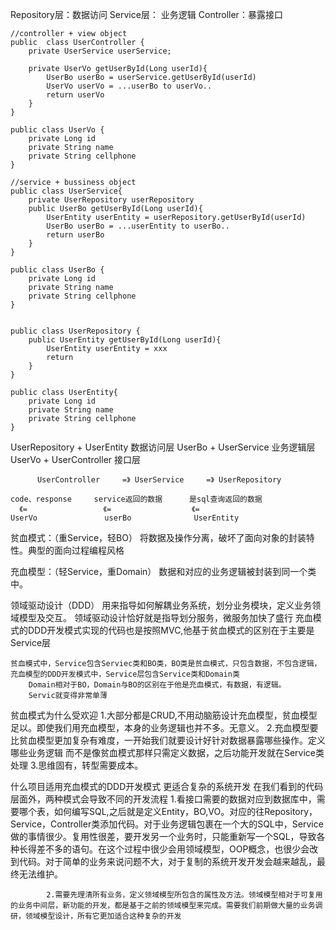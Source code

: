 Repository层：数据访问
Service层： 业务逻辑
Controller：暴露接口

```
//controller + view object
public  class UserController {
    private UserService userService;

    private UserVo getUserById(Long userId){
        UserBo userBo = userService.getUserById(userId)
        UserVo userVo = ...userBo to userVo..
        return userVo
    }
}

public class UserVo {
    private Long id
    private String name
    private String cellphone
}

//service + bussiness object
public class UserService{
    private UserRepository userRepository
    public UserBo getUserById(Long userId){
        UserEntity userEntity = userRepository.getUserById(userId)
        UserBo userBo = ...userEntity to userBo..
        return userBo
    }
}

public class UserBo {
    private Long id
    private String name
    private String cellphone
}


public class UserRepository {
    public UserEntity getUserById(Long userId){
        UserEntity userEntity = xxx
        return
    }
}

public class UserEntity{
    private Long id
    private String name
    private String cellphone
}

```
UserRepository + UserEntity 数据访问层
UserBo + UserService 业务逻辑层
UserVo + UserController 接口层
```
      UserController     =》 UserService     =》 UserRepository
                     
code、response     service返回的数据      是sql查询返回的数据
  《=                 《=                  《=
UserVo               userBo              UserEntity
```



贫血模式：（重Service，轻BO）
    将数据及操作分离，破坏了面向对象的封装特性。典型的面向过程编程风格

充血模型：（轻Service，重Domain）
    数据和对应的业务逻辑被封装到同一个类中。

领域驱动设计（DDD）
    用来指导如何解耦业务系统，划分业务模块，定义业务领域模型及交互。
        领域驱动设计恰好就是指导划分服务，微服务加快了盛行
    充血模式的DDD开发模式实现的代码也是按照MVC,他基于贫血模式的区别在于主要是Service层
    
    贫血模式中，Service包含Serviec类和BO类，BO类是贫血模式，只包含数据，不包含逻辑，
    充血模型的DDD开发模式中，Service层包含Service类和Domain类
        Domain相对于BO，Domain与BO的区别在于他是充血模式，有数据，有逻辑。
        Servic就变得非常单薄

贫血模式为什么受欢迎
    1.大部分都是CRUD,不用动脑筋设计充血模型，贫血模型足以。即使我们用充血模型，本身的业务逻辑也并不多。无意义。
    2.充血模型要比贫血模型更加复杂有难度，一开始我们就要设计好针对数据暴露哪些操作。定义哪些业务逻辑
        而不是像贫血模式那样只需定义数据，之后功能开发就在Service类处理
    3.思维固有，转型需要成本。


什么项目适用充血模式的DDD开发模式
    更适合复杂的系统开发
        在我们看到的代码层面外，两种模式会导致不同的开发流程
            1.看接口需要的数据对应到数据库中，需要哪个表，如何编写SQL,之后就是定义Entity，BO,VO。对应的往Repository，Service，Controller类添加代码。对于业务逻辑包裹在一个大的SQL中，Service做的事情很少。复用性很差，要开发另一个业务时，只能重新写一个SQL，导致各种长得差不多的语句。在这个过程中很少会用领域模型，OOP概念，也很少会改到代码。对于简单的业务来说问题不大，对于复制的系统开发开发会越来越乱，最终无法维护。

            2.需要先理清所有业务，定义领域模型所包含的属性及方法。领域模型相对于可复用的业务中间层，新功能的开发，都是基于之前的领域模型来完成。需要我们前期做大量的业务调研，领域模型设计，所有它更加适合这种复杂的开发
       
